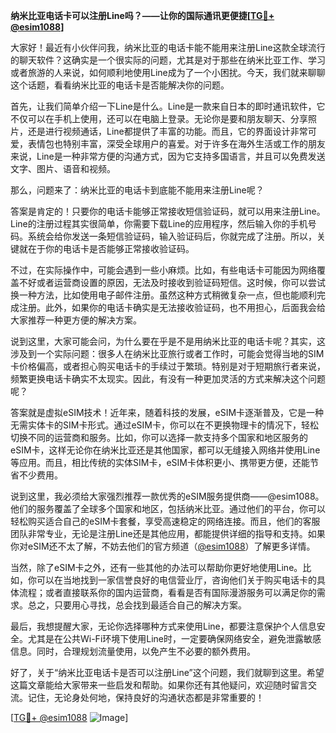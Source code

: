 **纳米比亚电话卡可以注册Line吗？——让你的国际通讯更便捷[[TG💪+ @esim1088](https://t.me/s/esim1088)]**

大家好！最近有小伙伴问我，纳米比亚的电话卡能不能用来注册Line这款全球流行的聊天软件？这确实是一个很实际的问题，尤其是对于那些在纳米比亚工作、学习或者旅游的人来说，如何顺利地使用Line成为了一个小困扰。今天，我们就来聊聊这个话题，看看纳米比亚的电话卡是否能解决你的问题。

首先，让我们简单介绍一下Line是什么。Line是一款来自日本的即时通讯软件，它不仅可以在手机上使用，还可以在电脑上登录。无论你是要和朋友聊天、分享照片，还是进行视频通话，Line都提供了丰富的功能。而且，它的界面设计非常可爱，表情包也特别丰富，深受全球用户的喜爱。对于许多在海外生活或工作的朋友来说，Line是一种非常方便的沟通方式，因为它支持多国语言，并且可以免费发送文字、图片、语音和视频。

那么，问题来了：纳米比亚的电话卡到底能不能用来注册Line呢？

答案是肯定的！只要你的电话卡能够正常接收短信验证码，就可以用来注册Line。Line的注册过程其实很简单，你需要下载Line的应用程序，然后输入你的手机号码。系统会给你发送一条短信验证码，输入验证码后，你就完成了注册。所以，关键就在于你的电话卡是否能够正常接收验证码。

不过，在实际操作中，可能会遇到一些小麻烦。比如，有些电话卡可能因为网络覆盖不好或者运营商设置的原因，无法及时接收到验证码短信。这时候，你可以尝试换一种方法，比如使用电子邮件注册。虽然这种方式稍微复杂一点，但也能顺利完成注册。此外，如果你的电话卡确实是无法接收验证码，也不用担心，后面我会给大家推荐一种更方便的解决方案。

说到这里，大家可能会问，为什么要在乎是不是用纳米比亚的电话卡呢？其实，这涉及到一个实际问题：很多人在纳米比亚旅行或者工作时，可能会觉得当地的SIM卡价格偏高，或者担心购买电话卡的手续过于繁琐。特别是对于短期旅行者来说，频繁更换电话卡确实不太现实。因此，有没有一种更加灵活的方式来解决这个问题呢？

答案就是虚拟eSIM技术！近年来，随着科技的发展，eSIM卡逐渐普及，它是一种无需实体卡的SIM卡形式。通过eSIM卡，你可以在不更换物理卡的情况下，轻松切换不同的运营商和服务。比如，你可以选择一款支持多个国家和地区服务的eSIM卡，这样无论你在纳米比亚还是其他国家，都可以无缝接入网络并使用Line等应用。而且，相比传统的实体SIM卡，eSIM卡体积更小、携带更方便，还能节省不少费用。

说到这里，我必须给大家强烈推荐一款优秀的eSIM服务提供商——@esim1088。他们的服务覆盖了全球多个国家和地区，包括纳米比亚。通过他们的平台，你可以轻松购买适合自己的eSIM卡套餐，享受高速稳定的网络连接。而且，他们的客服团队非常专业，无论是注册Line还是其他应用，都能提供详细的指导和支持。如果你对eSIM还不太了解，不妨去他们的官方频道（[@esim1088](https://t.me/s/esim1088)）了解更多详情。

当然，除了eSIM卡之外，还有一些其他的办法可以帮助你更好地使用Line。比如，你可以在当地找到一家信誉良好的电信营业厅，咨询他们关于购买电话卡的具体流程；或者直接联系你的国内运营商，看看是否有国际漫游服务可以满足你的需求。总之，只要用心寻找，总会找到最适合自己的解决方案。

最后，我想提醒大家，无论你选择哪种方式来使用Line，都要注意保护个人信息安全。尤其是在公共Wi-Fi环境下使用Line时，一定要确保网络安全，避免泄露敏感信息。同时，合理规划流量使用，以免产生不必要的额外费用。

好了，关于“纳米比亚电话卡是否可以注册Line”这个问题，我们就聊到这里。希望这篇文章能给大家带来一些启发和帮助。如果你还有其他疑问，欢迎随时留言交流。记住，无论身处何地，保持良好的沟通状态都是非常重要的！

[[TG💪+ @esim1088](https://t.me/s/esim1088) ![Image](https://i.postimg.cc/4NQfJmqS/Snipaste-2025-05-13-00-14-12.png)]